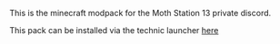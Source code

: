 This is the minecraft modpack for the Moth Station 13 private discord.

This pack can be installed via the technic launcher [here](https://www.technicpack.net/modpack/mothpack.1789413)